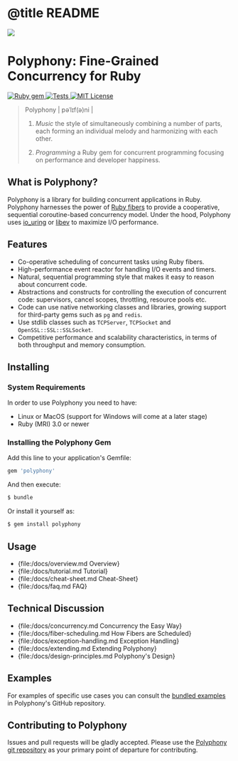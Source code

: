 # @title README

<img src="https://github.com/digital-fabric/polyphony/raw/master/docs/assets/polyphony-logo.png">

# Polyphony: Fine-Grained Concurrency for Ruby

<a href="http://rubygems.org/gems/polyphony">
  <img src="https://badge.fury.io/rb/polyphony.svg" alt="Ruby gem">
</a>
<a href="https://github.com/digital-fabric/polyphony/actions?query=workflow%3ATests">
  <img src="https://github.com/digital-fabric/polyphony/workflows/Tests/badge.svg" alt="Tests">
</a>
<a href="https://github.com/digital-fabric/polyphony/blob/master/LICENSE">
  <img src="https://img.shields.io/badge/license-MIT-blue.svg" alt="MIT License">
</a>

> Polyphony \| pəˈlɪf\(ə\)ni \|
>
> 1. _Music_ the style of simultaneously combining a number of parts, each
>    forming an individual melody and harmonizing with each other.
>
> 2. _Programming_ a Ruby gem for concurrent programming focusing on performance
>    and developer happiness.

## What is Polyphony?

Polyphony is a library for building concurrent applications in Ruby. Polyphony
harnesses the power of [Ruby fibers](https://ruby-doc.org/core-2.5.1/Fiber.html)
to provide a cooperative, sequential coroutine-based concurrency model. Under
the hood, Polyphony uses
[io_uring](https://unixism.net/loti/what_is_io_uring.html) or
[libev](https://github.com/enki/libev) to maximize I/O performance.

## Features

* Co-operative scheduling of concurrent tasks using Ruby fibers.
* High-performance event reactor for handling I/O events and timers.
* Natural, sequential programming style that makes it easy to reason about
  concurrent code.
* Abstractions and constructs for controlling the execution of concurrent code:
  supervisors, cancel scopes, throttling, resource pools etc.
* Code can use native networking classes and libraries, growing support for
  third-party gems such as `pg` and `redis`.
* Use stdlib classes such as `TCPServer`, `TCPSocket` and
  `OpenSSL::SSL::SSLSocket`.
* Competitive performance and scalability characteristics, in terms of both
  throughput and memory consumption.

## Installing

### System Requirements

In order to use Polyphony you need to have:

- Linux or MacOS (support for Windows will come at a later stage)
- Ruby (MRI) 3.0 or newer

### Installing the Polyphony Gem

Add this line to your application's Gemfile:

```ruby
gem 'polyphony'
```

And then execute:

```bash
$ bundle
```

Or install it yourself as:

```bash
$ gem install polyphony
```

## Usage

- {file:/docs/overview.md           Overview}
- {file:/docs/tutorial.md           Tutorial}
- {file:/docs/cheat-sheet.md        Cheat-Sheet}
- {file:/docs/faq.md                FAQ}

## Technical Discussion

- {file:/docs/concurrency.md        Concurrency the Easy Way}
- {file:/docs/fiber-scheduling.md   How Fibers are Scheduled}
- {file:/docs/exception-handling.md Exception Handling}
- {file:/docs/extending.md          Extending Polyphony}
- {file:/docs/design-principles.md  Polyphony's Design}

## Examples

For examples of specific use cases you can consult the [bundled
examples](https://github.com/digital-fabric/polyphony/tree/master/examples) in
Polyphony's GitHub repository.

## Contributing to Polyphony

Issues and pull requests will be gladly accepted. Please use the [Polyphony git
repository](https://github.com/digital-fabric/polyphony) as your primary point
of departure for contributing.
